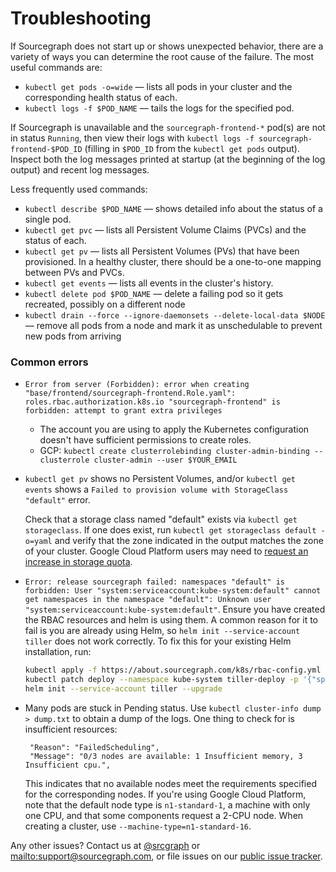 # Troubleshooting

If Sourcegraph does not start up or shows unexpected behavior, there are a variety of ways you can determine the root
cause of the failure. The most useful commands are:

- `kubectl get pods -o=wide` — lists all pods in your cluster and the corresponding health status of each.
- `kubectl logs -f $POD_NAME` — tails the logs for the specified pod.

If Sourcegraph is unavailable and the `sourcegraph-frontend-*` pod(s) are not in status `Running`, then view their logs with `kubectl logs -f sourcegraph-frontend-$POD_ID` (filling in `$POD_ID` from the `kubectl get pods` output). Inspect both the log messages printed at startup (at the beginning of the log output) and recent log messages.

Less frequently used commands:

- `kubectl describe $POD_NAME` — shows detailed info about the status of a single pod.
- `kubectl get pvc` — lists all Persistent Volume Claims (PVCs) and the status of each.
- `kubectl get pv` — lists all Persistent Volumes (PVs) that have been provisioned. In a healthy cluster, there should
  be a one-to-one mapping between PVs and PVCs.
- `kubectl get events` — lists all events in the cluster's history.
- `kubectl delete pod $POD_NAME` — delete a failing pod so it gets recreated, possibly on a different node
- `kubectl drain --force --ignore-daemonsets --delete-local-data $NODE` — remove all pods from a node and mark it as unschedulable to prevent new pods from arriving

### Common errors

- `Error from server (Forbidden): error when creating "base/frontend/sourcegraph-frontend.Role.yaml": roles.rbac.authorization.k8s.io "sourcegraph-frontend" is forbidden: attempt to grant extra privileges`

  - The account you are using to apply the Kubernetes configuration doesn't have sufficient permissions to create roles.
  - GCP: `kubectl create clusterrolebinding cluster-admin-binding --clusterrole cluster-admin --user $YOUR_EMAIL`

- `kubectl get pv` shows no Persistent Volumes, and/or `kubectl get events` shows a `Failed to provision volume with StorageClass "default"` error.

  Check that a storage class named "default" exists via `kubectl get storageclass`. If one does exist, run `kubectl get storageclass default -o=yaml` and verify that the zone indicated in the output matches the zone of your cluster.
  Google Cloud Platform users may need to [request an increase in storage quota](https://cloud.google.com/compute/quotas).

- `Error: release sourcegraph failed: namespaces "default" is forbidden: User "system:serviceaccount:kube-system:default" cannot get namespaces in the namespace "default": Unknown user "system:serviceaccount:kube-system:default"`. Ensure you have created the RBAC resources and helm is using them. A common reason for it to fail is you are already using Helm, so `helm init --service-account tiller` does not work correctly. To fix this for your existing Helm installation, run:

  ```bash
  kubectl apply -f https://about.sourcegraph.com/k8s/rbac-config.yml
  kubectl patch deploy --namespace kube-system tiller-deploy -p '{"spec":{"template":{"spec":{"serviceAccount":"tiller"}}}}'
  helm init --service-account tiller --upgrade
  ```

- Many pods are stuck in Pending status. Use `kubectl cluster-info dump > dump.txt` to obtain a dump of
  the logs. One thing to check for is insufficient resources:

  ```
   "Reason": "FailedScheduling",
   "Message": "0/3 nodes are available: 1 Insufficient memory, 3 Insufficient cpu.",
  ```

  This indicates that no available nodes meet the requirements specified for the corresponding nodes.
  If you're using Google Cloud Platform, note that the default node type is `n1-standard-1`, a machine
  with only one CPU, and that some components request a 2-CPU node. When creating a cluster, use
  `--machine-type=n1-standard-16`.

Any other issues? Contact us at [@srcgraph](https://twitter.com/srcgraph)
or <mailto:support@sourcegraph.com>, or file issues on
our [public issue tracker](https://github.com/sourcegraph/issues/issues).
